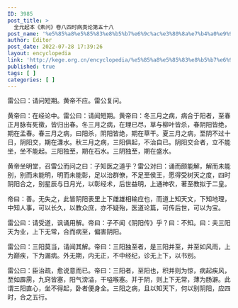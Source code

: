 ```yaml
---
ID: 3985
post_title: >
  全元起本《素问》卷八四时病类论第五十八
post_name: '%e5%85%a8%e5%85%83%e8%b5%b7%e6%9c%ac%e3%80%8a%e7%b4%a0%e9%97%ae%e3%80%8b%e5%8d%b7%e5%85%ab%e5%9b%9b%e6%97%b6%e7%97%85%e7%b1%bb%e8%ae%ba%e7%ac%ac%e4%ba%94%e5%8d%81%e5%85%ab'
author: Editor
post_date: 2022-07-28 17:39:26
layout: encyclopedia
link: 'http://kege.org.cn/encyclopedia/%e5%85%a8%e5%85%83%e8%b5%b7%e6%9c%ac%e3%80%8a%e7%b4%a0%e9%97%ae%e3%80%8b%e5%8d%b7%e5%85%ab%e5%9b%9b%e6%97%b6%e7%97%85%e7%b1%bb%e8%ae%ba%e7%ac%ac%e4%ba%94%e5%8d%81%e5%85%ab'
published: true
tags: [ ]
categories: [ ]
---
```

雷公曰：请问短期。黄帝不应。雷公复问。

黄帝曰：在经论中。雷公曰：请闻短期。黄帝曰：冬三月之病，病合于阳者，至春正月脉有死徵，皆归出春。冬三月之病，在理已尽，草与柳叶皆杀，春阴阳皆绝，期在孟春。春三月之病，曰阳杀，阴阳皆绝，期在草干。夏三月之病，至阴不过十日，阴阳交，期在溓水。秋三月之病，三阳俱起，不治自已。阴阳交合者，立不能坐，坐不能起。三阳独至，期在石水。三阴独至，期在盛水。

黄帝坐明堂，召雷公而问之曰：子知医之道乎？雷公对曰：诵而颇能解，解而未能别，别而未能明，明而未能彰，足以治群僚，不足至侯王，愿得受树天之度，四时阴阳合之，别星辰与日月光，以彰经术，后世益明，上通神农，著至教拟于二皇。

帝曰：善。无失之，此皆阴阳表里上下雌雄相输应也，而道上知天文，下知地理，中知人事，可以长久，以教众庶，亦不疑殆，医道论篇，可传后世，可以为宝。

雷公曰：请受道，讽诵用解。帝曰：子不闻《阴阳传》乎？曰：不知。曰：夫三阳天为业，上下无常，合而病至，偏害阴阳。

雷公曰：三阳莫当，请闻其解。帝曰：三阳独至者，是三阳并至，并至如风雨，上为巅疾，下为漏病。外无期，内无正，不中经纪，诊无上下，以书别。

雷公曰：臣治疏，愈说意而已。帝曰：三阳者，至阳也，积并则为惊，病起疾风，至如霹雳，九窍皆塞，阳气滂溢，干嗌喉塞。并于阴，则上下无常，薄为肠澼。此谓三阳直心，坐不得起，卧者便身全。三阳之病，且以知天下，何以别阴阳，应四时，合之五行。